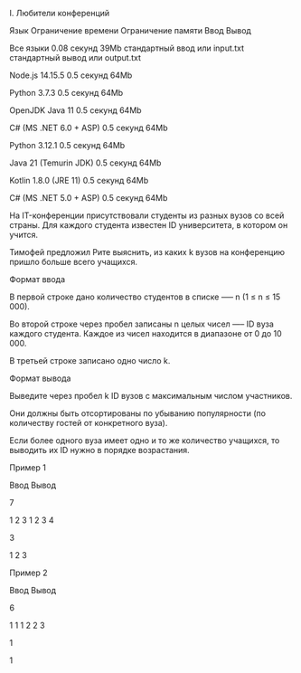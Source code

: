 I. Любители конференций



Язык	Ограничение времени	Ограничение памяти	Ввод	Вывод



Все языки	0.08 секунд	39Mb	стандартный ввод или input.txt	стандартный вывод или output.txt



Node.js 14.15.5	0.5 секунд	64Mb



Python 3.7.3	0.5 секунд	64Mb



OpenJDK Java 11	0.5 секунд	64Mb



C# (MS .NET 6.0 + ASP)	0.5 секунд	64Mb



Python 3.12.1	0.5 секунд	64Mb



Java 21 (Temurin JDK)	0.5 секунд	64Mb



Kotlin 1.8.0 (JRE 11)	0.5 секунд	64Mb



C# (MS .NET 5.0 + ASP)	0.5 секунд	64Mb



На IT-конференции присутствовали студенты из разных вузов со всей страны. Для каждого студента известен ID университета, в котором он учится.



Тимофей предложил Рите выяснить, из каких k вузов на конференцию пришло больше всего учащихся.



Формат ввода

В первой строке дано количество студентов в списке —– n (1 ≤ n ≤ 15 000).



Во второй строке через пробел записаны n целых чисел —– ID вуза каждого студента. Каждое из чисел находится в диапазоне от 0 до 10 000.



В третьей строке записано одно число k.



Формат вывода

Выведите через пробел k ID вузов с максимальным числом участников. 



Они должны быть отсортированы по убыванию популярности (по количеству гостей от конкретного вуза).



Если более одного вуза имеет одно и то же количество учащихся, то выводить их ID нужно в порядке возрастания.



Пример 1



Ввод	Вывод



7



1 2 3 1 2 3 4



3



1 2 3



Пример 2



Ввод	Вывод



6



1 1 1 2 2 3



1



1

